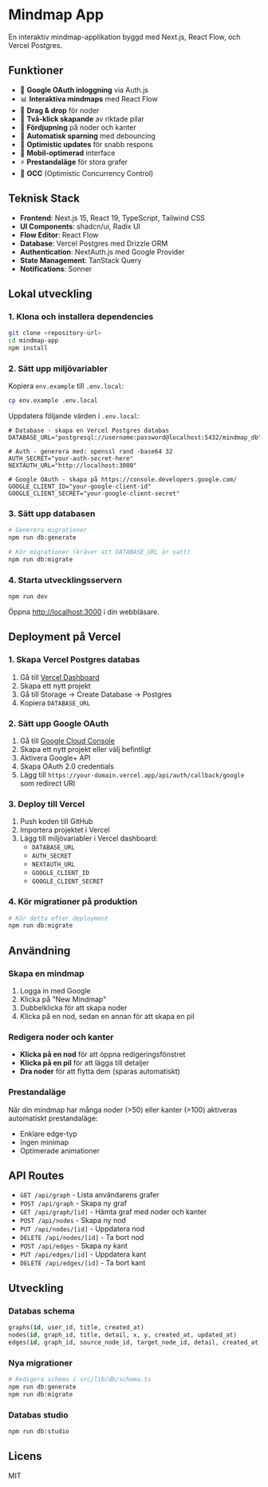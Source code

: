 # Mindmap App

En interaktiv mindmap-applikation byggd med Next.js, React Flow, och Vercel Postgres.

## Funktioner

- 🔐 **Google OAuth inloggning** via Auth.js
- 📊 **Interaktiva mindmaps** med React Flow
- 🎯 **Drag & drop** för noder
- 🔗 **Två-klick skapande** av riktade pilar
- 📝 **Fördjupning** på noder och kanter
- 💾 **Automatisk sparning** med debouncing
- 🚀 **Optimistic updates** för snabb respons
- 📱 **Mobil-optimerad** interface
- ⚡ **Prestandaläge** för stora grafer
- 🔄 **OCC** (Optimistic Concurrency Control)

## Teknisk Stack

- **Frontend**: Next.js 15, React 19, TypeScript, Tailwind CSS
- **UI Components**: shadcn/ui, Radix UI
- **Flow Editor**: React Flow
- **Database**: Vercel Postgres med Drizzle ORM
- **Authentication**: NextAuth.js med Google Provider
- **State Management**: TanStack Query
- **Notifications**: Sonner

## Lokal utveckling

### 1. Klona och installera dependencies

```bash
git clone <repository-url>
cd mindmap-app
npm install
```

### 2. Sätt upp miljövariabler

Kopiera `env.example` till `.env.local`:

```bash
cp env.example .env.local
```

Uppdatera följande värden i `.env.local`:

```env
# Database - skapa en Vercel Postgres databas
DATABASE_URL="postgresql://username:password@localhost:5432/mindmap_db"

# Auth - generera med: openssl rand -base64 32
AUTH_SECRET="your-auth-secret-here"
NEXTAUTH_URL="http://localhost:3000"

# Google OAuth - skapa på https://console.developers.google.com/
GOOGLE_CLIENT_ID="your-google-client-id"
GOOGLE_CLIENT_SECRET="your-google-client-secret"
```

### 3. Sätt upp databasen

```bash
# Generera migrationer
npm run db:generate

# Kör migrationer (kräver att DATABASE_URL är satt)
npm run db:migrate
```

### 4. Starta utvecklingsservern

```bash
npm run dev
```

Öppna [http://localhost:3000](http://localhost:3000) i din webbläsare.

## Deployment på Vercel

### 1. Skapa Vercel Postgres databas

1. Gå till [Vercel Dashboard](https://vercel.com/dashboard)
2. Skapa ett nytt projekt
3. Gå till Storage → Create Database → Postgres
4. Kopiera `DATABASE_URL`

### 2. Sätt upp Google OAuth

1. Gå till [Google Cloud Console](https://console.developers.google.com/)
2. Skapa ett nytt projekt eller välj befintligt
3. Aktivera Google+ API
4. Skapa OAuth 2.0 credentials
5. Lägg till `https://your-domain.vercel.app/api/auth/callback/google` som redirect URI

### 3. Deploy till Vercel

1. Push koden till GitHub
2. Importera projektet i Vercel
3. Lägg till miljövariabler i Vercel dashboard:
   - `DATABASE_URL`
   - `AUTH_SECRET`
   - `NEXTAUTH_URL`
   - `GOOGLE_CLIENT_ID`
   - `GOOGLE_CLIENT_SECRET`

### 4. Kör migrationer på produktion

```bash
# Kör detta efter deployment
npm run db:migrate
```

## Användning

### Skapa en mindmap

1. Logga in med Google
2. Klicka på "New Mindmap"
3. Dubbelklicka för att skapa noder
4. Klicka på en nod, sedan en annan för att skapa en pil

### Redigera noder och kanter

- **Klicka på en nod** för att öppna redigeringsfönstret
- **Klicka på en pil** för att lägga till detaljer
- **Dra noder** för att flytta dem (sparas automatiskt)

### Prestandaläge

När din mindmap har många noder (>50) eller kanter (>100) aktiveras automatiskt prestandaläge:
- Enklare edge-typ
- Ingen minimap
- Optimerade animationer

## API Routes

- `GET /api/graph` - Lista användarens grafer
- `POST /api/graph` - Skapa ny graf
- `GET /api/graph/[id]` - Hämta graf med noder och kanter
- `POST /api/nodes` - Skapa ny nod
- `PUT /api/nodes/[id]` - Uppdatera nod
- `DELETE /api/nodes/[id]` - Ta bort nod
- `POST /api/edges` - Skapa ny kant
- `PUT /api/edges/[id]` - Uppdatera kant
- `DELETE /api/edges/[id]` - Ta bort kant

## Utveckling

### Databas schema

```sql
graphs(id, user_id, title, created_at)
nodes(id, graph_id, title, detail, x, y, created_at, updated_at)
edges(id, graph_id, source_node_id, target_node_id, detail, created_at, updated_at)
```

### Nya migrationer

```bash
# Redigera schema i src/lib/db/schema.ts
npm run db:generate
npm run db:migrate
```

### Databas studio

```bash
npm run db:studio
```

## Licens

MIT